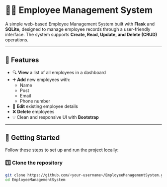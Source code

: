 # 🧑‍💼 Employee Management System

A simple web-based Employee Management System built with **Flask** and **SQLite**, designed to manage employee records through a user-friendly interface. The system supports **Create, Read, Update, and Delete (CRUD)** operations.

---

## 📌 Features
- 🔍 **View** a list of all employees in a dashboard
- ➕ **Add** new employees with:
  - Name  
  - Post  
  - Email  
  - Phone number  
- 📝 **Edit** existing employee details
- ❌ **Delete** employees
- 💡 Clean and responsive UI with **Bootstrap**

---

## 🚀 Getting Started

Follow these steps to set up and run the project locally:

### 1️⃣ Clone the repository
```bash
git clone https://github.com/<your-username>/EmployeeManagementSystem.git
cd EmployeeManagementSystem
